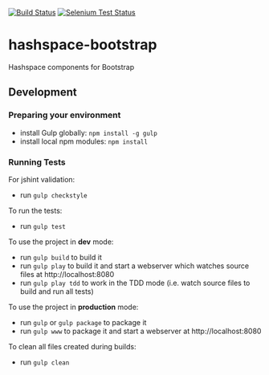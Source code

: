 [![Build Status](https://secure.travis-ci.org/ariatemplates/hashspace-bootstrap.png)](http://travis-ci.org/ariatemplates/hashspace-bootstrap)
[![Selenium Test Status](https://saucelabs.com/browser-matrix/hashspace-bootstrap.svg)](https://saucelabs.com/u/hashspace-bootstrap)

hashspace-bootstrap
===================

Hashspace components for Bootstrap

## Development

### Preparing your environment

- install Gulp  globally: `npm install -g gulp`
- install local npm modules: `npm install`

### Running Tests

For jshint validation:

- run `gulp checkstyle`

To run the tests:

- run `gulp test`

To use the project in **dev** mode:

- run `gulp build` to build it
- run `gulp play` to build it and start a webserver which watches source files at http://localhost:8080
- run `gulp play tdd` to work in the TDD mode (i.e. watch source files to build and run all tests)

To use the project in **production** mode:

- run `gulp` or `gulp package` to package it
- run `gulp www` to package it and start a webserver at http://localhost:8080

To clean all files created during builds:

- run `gulp clean`
